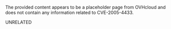 The provided content appears to be a placeholder page from OVHcloud and does not contain any information related to CVE-2005-4433.

UNRELATED